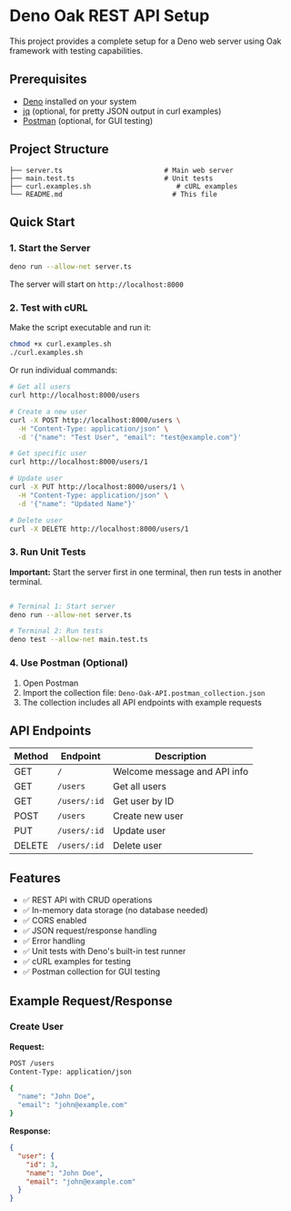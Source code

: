# Deno Oak REST API Setup

This project provides a complete setup for a Deno web server using Oak framework with testing capabilities.

## Prerequisites

- [Deno](https://deno.land/) installed on your system
- [jq](https://stedolan.github.io/jq/) (optional, for pretty JSON output in curl examples)
- [Postman](https://www.postman.com/) (optional, for GUI testing)

## Project Structure

```
├── server.ts                         # Main web server
├── main.test.ts                      # Unit tests
├── curl.examples.sh                     # cURL examples
└── README.md                           # This file
```

## Quick Start

### 1. Start the Server


```bash
deno run --allow-net server.ts
```

The server will start on `http://localhost:8000`

### 2. Test with cURL

Make the script executable and run it:

```bash
chmod +x curl.examples.sh
./curl.examples.sh
```

Or run individual commands:

```bash
# Get all users
curl http://localhost:8000/users

# Create a new user
curl -X POST http://localhost:8000/users \
  -H "Content-Type: application/json" \
  -d '{"name": "Test User", "email": "test@example.com"}'

# Get specific user
curl http://localhost:8000/users/1

# Update user
curl -X PUT http://localhost:8000/users/1 \
  -H "Content-Type: application/json" \
  -d '{"name": "Updated Name"}'

# Delete user
curl -X DELETE http://localhost:8000/users/1
```

### 3. Run Unit Tests

**Important:** Start the server first in one terminal, then run tests in another terminal.

```bash

# Terminal 1: Start server
deno run --allow-net server.ts

# Terminal 2: Run tests
deno test --allow-net main.test.ts
```

### 4. Use Postman (Optional)

1. Open Postman
2. Import the collection file: `Deno-Oak-API.postman_collection.json`
3. The collection includes all API endpoints with example requests

## API Endpoints

| Method | Endpoint | Description |
|--------|----------|-------------|
| GET    | `/`      | Welcome message and API info |
| GET    | `/users` | Get all users |
| GET    | `/users/:id` | Get user by ID |
| POST   | `/users` | Create new user |
| PUT    | `/users/:id` | Update user |
| DELETE | `/users/:id` | Delete user |

## Features

- ✅ REST API with CRUD operations
- ✅ In-memory data storage (no database needed)
- ✅ CORS enabled
- ✅ JSON request/response handling
- ✅ Error handling
- ✅ Unit tests with Deno's built-in test runner
- ✅ cURL examples for testing
- ✅ Postman collection for GUI testing

## Example Request/Response

### Create User
**Request:**
```bash
POST /users
Content-Type: application/json

{
  "name": "John Doe",
  "email": "john@example.com"
}
```

**Response:**
```json
{
  "user": {
    "id": 3,
    "name": "John Doe", 
    "email": "john@example.com"
  }
}
```
